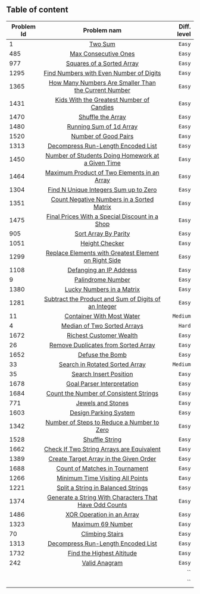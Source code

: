 ## Table of content

| Problem Id |      Problem nam     | Diff. level |
| ---------- |:--------------------:| -----------:|
|1| [Two Sum](https://leetcode.com/problems/two-sum/) | `Easy` |
|485|[Max Consecutive Ones](https://leetcode.com/problems/max-consecutive-ones/) |   `Easy` |
|977|[Squares of a Sorted Array](https://leetcode.com/problems/squares-of-a-sorted-array/) | `Easy`  |
|1295|[Find Numbers with Even Number of Digits](https://leetcode.com/problems/find-numbers-with-even-number-of-digits/)|`Easy`|
|1365|[How Many Numbers Are Smaller Than the Current Number](https://leetcode.com/problems/how-many-numbers-are-smaller-than-the-current-number/)|`Easy`|
|1431|[Kids With the Greatest Number of Candies](https://leetcode.com/problems/kids-with-the-greatest-number-of-candies/)|`Easy`|
|1470|[Shuffle the Array](https://leetcode.com/problems/shuffle-the-array/)|`Easy`|
|1480|[Running Sum of 1d Array](https://leetcode.com/problems/running-sum-of-1d-array/)|`Easy`|
|1520|[Number of Good Pairs](https://leetcode.com/problems/number-of-good-pairs/)|`Easy`|
|1313|[Decompress Run-Length Encoded List](https://leetcode.com/problems/decompress-run-length-encoded-list/)|`Easy`|
|1450|[Number of Students Doing Homework at a Given Time](https://leetcode.com/problems/number-of-students-doing-homework-at-a-given-time/)|`Easy`|
|1464|[Maximum Product of Two Elements in an Array](https://leetcode.com/problems/maximum-product-of-two-elements-in-an-array/)|`Easy`|
|1304|[Find N Unique Integers Sum up to Zero](https://leetcode.com/problems/find-n-unique-integers-sum-up-to-zero/)|`Easy`|
|1351|[Count Negative Numbers in a Sorted Matrix](https://leetcode.com/problems/count-negative-numbers-in-a-sorted-matrix/)|`Easy`|
|1475|[Final Prices With a Special Discount in a Shop](https://leetcode.com/problems/final-prices-with-a-special-discount-in-a-shop/)|`Easy`|
|905|[Sort Array By Parity](https://leetcode.com/problems/sort-array-by-parity/)|`Easy`|
|1051|[Height Checker](https://leetcode.com/problems/height-checker/)|`Easy`|
|1299|[Replace Elements with Greatest Element on Right Side](https://leetcode.com/problems/replace-elements-with-greatest-element-on-right-side/)|`Easy`|
|1108|[Defanging an IP Address](https://leetcode.com/problems/defanging-an-ip-address/)|`Easy`|
|9|[Palindrome Number](https://leetcode.com/problems/palindrome-number/)|`Easy`|
|1380|[Lucky Numbers in a Matrix](https://leetcode.com/problems/lucky-numbers-in-a-matrix/)|`Easy`|
|1281|[Subtract the Product and Sum of Digits of an Integer](https://leetcode.com/problems/subtract-the-product-and-sum-of-digits-of-an-integer/)|`Easy`|
|11|[Container With Most Water](https://leetcode.com/problems/container-with-most-water/)|`Medium`|
|4|[Median of Two Sorted Arrays](https://leetcode.com/problems/median-of-two-sorted-arrays/)|`Hard`|
|1672|[Richest Customer Wealth](https://leetcode.com/problems/richest-customer-wealth/)|`Easy`|
|26|[Remove Duplicates from Sorted Array](https://leetcode.com/problems/remove-duplicates-from-sorted-array/)|`Easy`|
|1652|[ Defuse the Bomb](https://leetcode.com/problems/defuse-the-bomb/)|`Easy`|
|33|[Search in Rotated Sorted Array](https://leetcode.com/problems/search-in-rotated-sorted-array/)|`Medium`|
|35|[Search Insert Position](https://leetcode.com/problems/search-insert-position/)|`Easy`|
|1678|[Goal Parser Interpretation](https://leetcode.com/problems/goal-parser-interpretation/)|`Easy`|
|1684|[Count the Number of Consistent Strings](https://leetcode.com/problems/count-the-number-of-consistent-strings/)|`Easy`|
|771|[Jewels and Stones](https://leetcode.com/problems/jewels-and-stones/)|`Easy`|
|1603|[Design Parking System](https://leetcode.com/problems/design-parking-system/)|`Easy`|
|1342|[Number of Steps to Reduce a Number to Zero](https://leetcode.com/problems/number-of-steps-to-reduce-a-number-to-zero/)|`Easy`|
|1528|[Shuffle String](https://leetcode.com/problems/shuffle-string/)|`Easy`|
|1662|[Check If Two String Arrays are Equivalent](https://leetcode.com/problems/check-if-two-string-arrays-are-equivalent/)|`Easy`|
|1389|[Create Target Array in the Given Order](https://leetcode.com/problems/create-target-array-in-the-given-order/)|`Easy`|
|1688|[Count of Matches in Tournament](https://leetcode.com/problems/count-of-matches-in-tournament/)|`Easy`|
|1266|[Minimum Time Visiting All Points](https://leetcode.com/problems/minimum-time-visiting-all-points/)|`Easy`|
|1221|[Split a String in Balanced Strings](https://leetcode.com/problems/split-a-string-in-balanced-strings/)|`Easy`|
|1374|[Generate a String With Characters That Have Odd Counts](https://leetcode.com/problems/generate-a-string-with-characters-that-have-odd-counts/)|`Easy`|
|1486|[XOR Operation in an Array](https://leetcode.com/problems/xor-operation-in-an-array/)|`Easy`|
|1323|[Maximum 69 Number](https://leetcode.com/problems/maximum-69-number/)|`Easy`|
|70|[Climbing Stairs](https://leetcode.com/problems/climbing-stairs/)|`Easy`|
|1313|[Decompress Run-Length Encoded List](https://leetcode.com/problems/decompress-run-length-encoded-list/)|`Easy`|
|1732|[Find the Highest Altitude](https://leetcode.com/problems/find-the-highest-altitude/)|`Easy`|
|242|[Valid Anagram](https://leetcode.com/problems/valid-anagram/)|`Easy`|
||[]()|``|
||[]()|``|


